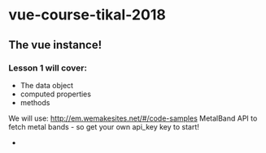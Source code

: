 # vue-course-tikal-2018

## The vue instance!
### Lesson 1 will cover:
- The data object
- computed properties
- methods 

We will use: http://em.wemakesites.net/#/code-samples MetalBand API to fetch
metal bands - so get your own api_key key to start!

- 
